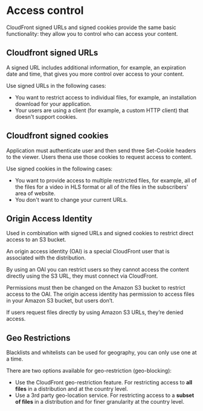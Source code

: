 # Access control

CloudFront signed URLs and signed cookies provide the same basic functionality: they allow you to control who can access your content. 

## Cloudfront signed URLs

A signed URL includes additional information, for example, an expiration date and time, that gives you more control over access to your content.

Use signed URLs in the following cases:

- You want to restrict access to individual files, for example, an installation download for your application.
- Your users are using a client (for example, a custom HTTP client) that doesn't support cookies.


## Cloudfront signed cookies

Application must authenticate user and then send three Set-Cookie headers to the viewer. Users thena use those cookies to request access to content.

Use signed cookies in the following cases:
- You want to provide access to multiple restricted files, for example, all of the files for a video in HLS format or all of the files in the subscribers' area of website.
- You don't want to change your current URLs.


## Origin Access Identity

Used in combination with signed URLs and signed cookies to restrict direct access to an S3 bucket.

An origin access identity (OAI) is a special CloudFront user that is associated with the distribution.

By using an OAI you can restrict users so they cannot access the content directly using the S3 URL, they must connect via CloudFront.

Permissions must then be changed on the Amazon S3 bucket to restrict access to the OAI. The origin access identity has permission to access files in your Amazon S3 bucket, but users don’t.

If users request files directly by using Amazon S3 URLs, they’re denied access.


## Geo Restrictions

Blacklists and whitelists can be used for geography, you can only use one at a time.

There are two options available for geo-restriction (geo-blocking):

- Use the CloudFront geo-restriction feature. For restricting access to **all files** in a distribution and at the country level.
- Use a 3rd party geo-location service. For restricting access to a **subset of files** in a distribution and for finer granularity at the country level.
